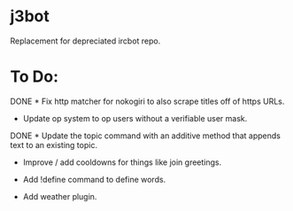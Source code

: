 j3bot
=====

Replacement for depreciated ircbot repo.

To Do:
======

DONE * Fix http matcher for nokogiri to also scrape titles off of https URLs.

* Update op system to op users without a verifiable user mask.

DONE * Update the topic command with an additive method that appends text to an existing topic.

* Improve / add cooldowns for things like join greetings.

* Add !define command to define words.

* Add weather plugin.